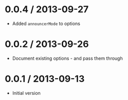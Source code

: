 0.0.4 / 2013-09-27
==================
  * Added `announcerMode` to options

0.0.2 / 2013-09-26
==================
 * Document existing options - and pass them through

0.0.1 / 2013-09-13
==================
  * Initial version
